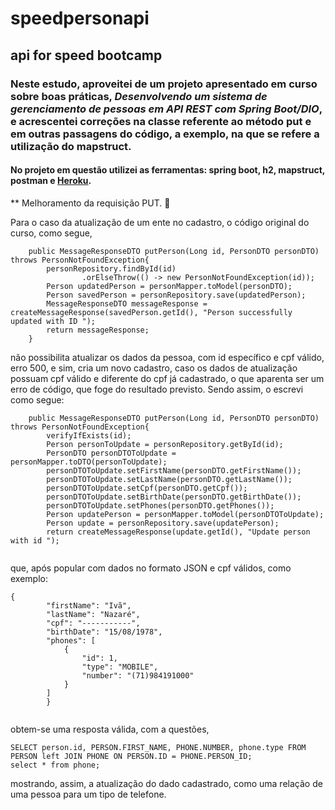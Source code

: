 # speedpersonapi
## api for speed bootcamp
### Neste estudo, aproveitei de um projeto apresentado em curso sobre boas práticas, *Desenvolvendo um sistema de gerenciamento de pessoas em API REST com Spring Boot/DIO*, e acrescentei correções na classe referente ao método put e em outras passagens do código, a exemplo, na que se refere a utilização do mapstruct.

#### No projeto em questão utilizei as ferramentas: spring boot, h2, mapstruct, postman e [Heroku](https://speedpersonapi.herokuapp.com/api/v1/people/).

** Melhoramento da requisição PUT. :speak_no_evil:

Para o caso da atualização de um ente no cadastro, o código original do curso, como segue,
```
    public MessageResponseDTO putPerson(Long id, PersonDTO personDTO) throws PersonNotFoundException{
        personRepository.findById(id)
                .orElseThrow(() -> new PersonNotFoundException(id));
        Person updatedPerson = personMapper.toModel(personDTO);
        Person savedPerson = personRepository.save(updatedPerson);
        MessageResponseDTO messageResponse = createMessageResponse(savedPerson.getId(), "Person successfully updated with ID ");
        return messageResponse;
    }

```
não possibilita atualizar os dados da pessoa, com id específico e cpf válido, erro 500, e sim, cria um novo cadastro, caso os dados de atualização possuam cpf válido e diferente do cpf já cadastrado, o que aparenta ser um erro de código, que foge do resultado previsto.
Sendo assim, o escrevi como segue:

```
    public MessageResponseDTO putPerson(Long id, PersonDTO personDTO) throws PersonNotFoundException{
        verifyIfExists(id);
        Person personToUpdate = personRepository.getById(id);
        PersonDTO personDTOToUpdate = personMapper.toDTO(personToUpdate);
        personDTOToUpdate.setFirstName(personDTO.getFirstName());
        personDTOToUpdate.setLastName(personDTO.getLastName());
        personDTOToUpdate.setCpf(personDTO.getCpf());
        personDTOToUpdate.setBirthDate(personDTO.getBirthDate());
        personDTOToUpdate.setPhones(personDTO.getPhones());
        Person updatePerson = personMapper.toModel(personDTOToUpdate);
        Person update = personRepository.save(updatePerson);
        return createMessageResponse(update.getId(), "Update person with id ");
   
```
que, após popular com dados no formato JSON e cpf válidos, como exemplo:

```
{
        "firstName": "Ivã",
        "lastName": "Nazaré",
        "cpf": "-----------",
        "birthDate": "15/08/1978",
        "phones": [
            {
                "id": 1,
                "type": "MOBILE",
                "number": "(71)984191000"
            }
        ]
        }
    
```
obtem-se uma resposta válida, com a questões,

```
SELECT person.id, PERSON.FIRST_NAME, PHONE.NUMBER, phone.type FROM PERSON left JOIN PHONE ON PERSON.ID = PHONE.PERSON_ID;
select * from phone;

```
mostrando, assim, a atualização do dado cadastrado, como uma relação de uma pessoa para um tipo de telefone.
